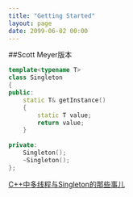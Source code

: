 ```yaml
---
title: "Getting Started"
layout: page
date: 2099-06-02 00:00
---
```


##Scott Meyer版本
```cpp
template<typename T>
class Singleton
{
public:
    static T& getInstance()
    {
        static T value;
        return value;
    }
 
private:
    Singleton();
    ~Singleton();
};
```

[C++中多线程与Singleton的那些事儿](http://liyuanlife.com/blog/2015/01/31/thread-safe-singleton-in-cxx/)